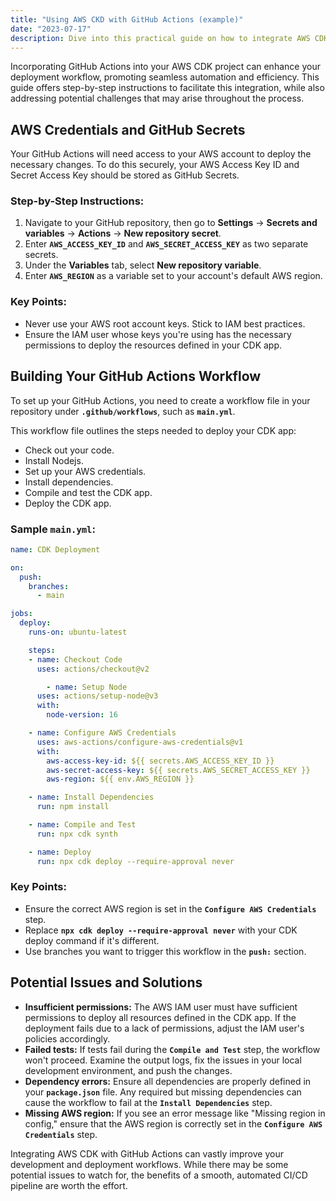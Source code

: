 ```yaml
---
title: "Using AWS CKD with GitHub Actions (example)"
date: "2023-07-17"
description: Dive into this practical guide on how to integrate AWS CDK with GitHub Actions for streamlined deployments, including step-by-step instructions, potential pitfalls, and their solutions.
---
```


Incorporating GitHub Actions into your AWS CDK project can enhance your deployment workflow, promoting seamless automation and efficiency. This guide offers step-by-step instructions to facilitate this integration, while also addressing potential challenges that may arise throughout the process.

## **AWS Credentials and GitHub Secrets**

Your GitHub Actions will need access to your AWS account to deploy the necessary changes. To do this securely, your AWS Access Key ID and Secret Access Key should be stored as GitHub Secrets.

### **Step-by-Step Instructions:**

1. Navigate to your GitHub repository, then go to **Settings** -> **Secrets and variables** -> **Actions** -> **New repository secret**.
2. Enter **`AWS_ACCESS_KEY_ID`** and **`AWS_SECRET_ACCESS_KEY`** as two separate secrets.
3. Under the **Variables** tab, select **New repository variable**.
4. Enter **`AWS_REGION`** as a variable set to your account's default AWS region.

### **Key Points:**

- Never use your AWS root account keys. Stick to IAM best practices.
- Ensure the IAM user whose keys you're using has the necessary permissions to deploy the resources defined in your CDK app.

## **Building Your GitHub Actions Workflow**

To set up your GitHub Actions, you need to create a workflow file in your repository under **`.github/workflows`**, such as **`main.yml`**.

This workflow file outlines the steps needed to deploy your CDK app:

- Check out your code.
- Install Nodejs.
- Set up your AWS credentials.
- Install dependencies.
- Compile and test the CDK app.
- Deploy the CDK app.

### **Sample `main.yml`:**

```yaml
name: CDK Deployment

on:
  push:
    branches:
      - main

jobs:
  deploy:
    runs-on: ubuntu-latest

    steps:
    - name: Checkout Code
      uses: actions/checkout@v2

		- name: Setup Node
      uses: actions/setup-node@v3
      with:
        node-version: 16

    - name: Configure AWS Credentials
      uses: aws-actions/configure-aws-credentials@v1
      with:
        aws-access-key-id: ${{ secrets.AWS_ACCESS_KEY_ID }}
        aws-secret-access-key: ${{ secrets.AWS_SECRET_ACCESS_KEY }}
        aws-region: ${{ env.AWS_REGION }}

    - name: Install Dependencies
      run: npm install

    - name: Compile and Test
      run: npx cdk synth

    - name: Deploy
      run: npx cdk deploy --require-approval never

```

### **Key Points:**

- Ensure the correct AWS region is set in the **`Configure AWS Credentials`** step.
- Replace **`npx cdk deploy --require-approval never`** with your CDK deploy command if it's different.
- Use branches you want to trigger this workflow in the **`push:`** section.

## **Potential Issues and Solutions**

- **Insufficient permissions:** The AWS IAM user must have sufficient permissions to deploy all resources defined in the CDK app. If the deployment fails due to a lack of permissions, adjust the IAM user's policies accordingly.
- **Failed tests:** If tests fail during the **`Compile and Test`** step, the workflow won't proceed. Examine the output logs, fix the issues in your local development environment, and push the changes.
- **Dependency errors:** Ensure all dependencies are properly defined in your **`package.json`** file. Any required but missing dependencies can cause the workflow to fail at the **`Install Dependencies`** step.
- **Missing AWS region:** If you see an error message like "Missing region in config," ensure that the AWS region is correctly set in the **`Configure AWS Credentials`** step.

Integrating AWS CDK with GitHub Actions can vastly improve your development and deployment workflows. While there may be some potential issues to watch for, the benefits of a smooth, automated CI/CD pipeline are worth the effort.
